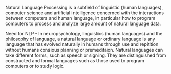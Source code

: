 Natural Language Processing is a subfield of linguistic (human languages), computer science and artificial intelligence concerned with the interactions between computers
and human language, in particular how to program computers to process and analyze large amount of natural language data.

Need for NLP - 
In neuropsychology, linguistics (human languages) and the philosophy of language, a natural language or ordinary language is any language that has evolved naturally in humans through use and repitition without humans consious planning or premeditaion. Natural languages can take different forms, such as speech or signing. They are distinguished from constructed and formal languages such as those used to program computers or to study logic.


